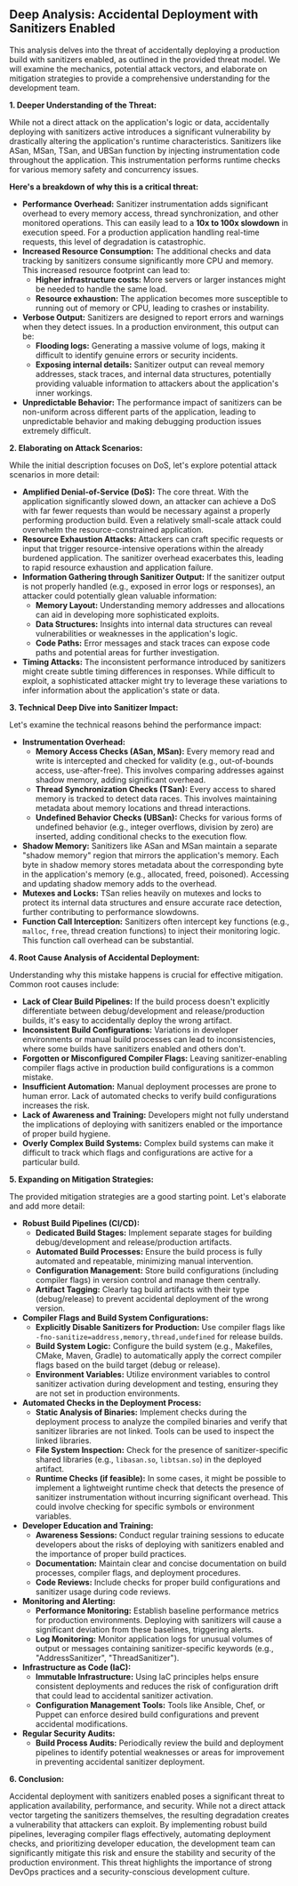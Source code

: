 ## Deep Analysis: Accidental Deployment with Sanitizers Enabled

This analysis delves into the threat of accidentally deploying a production build with sanitizers enabled, as outlined in the provided threat model. We will examine the mechanics, potential attack vectors, and elaborate on mitigation strategies to provide a comprehensive understanding for the development team.

**1. Deeper Understanding of the Threat:**

While not a direct attack on the application's logic or data, accidentally deploying with sanitizers active introduces a significant vulnerability by drastically altering the application's runtime characteristics. Sanitizers like ASan, MSan, TSan, and UBSan function by injecting instrumentation code throughout the application. This instrumentation performs runtime checks for various memory safety and concurrency issues.

**Here's a breakdown of why this is a critical threat:**

* **Performance Overhead:** Sanitizer instrumentation adds significant overhead to every memory access, thread synchronization, and other monitored operations. This can easily lead to a **10x to 100x slowdown** in execution speed. For a production application handling real-time requests, this level of degradation is catastrophic.
* **Increased Resource Consumption:** The additional checks and data tracking by sanitizers consume significantly more CPU and memory. This increased resource footprint can lead to:
    * **Higher infrastructure costs:**  More servers or larger instances might be needed to handle the same load.
    * **Resource exhaustion:**  The application becomes more susceptible to running out of memory or CPU, leading to crashes or instability.
* **Verbose Output:** Sanitizers are designed to report errors and warnings when they detect issues. In a production environment, this output can be:
    * **Flooding logs:**  Generating a massive volume of logs, making it difficult to identify genuine errors or security incidents.
    * **Exposing internal details:**  Sanitizer output can reveal memory addresses, stack traces, and internal data structures, potentially providing valuable information to attackers about the application's inner workings.
* **Unpredictable Behavior:** The performance impact of sanitizers can be non-uniform across different parts of the application, leading to unpredictable behavior and making debugging production issues extremely difficult.

**2. Elaborating on Attack Scenarios:**

While the initial description focuses on DoS, let's explore potential attack scenarios in more detail:

* **Amplified Denial-of-Service (DoS):**  The core threat. With the application significantly slowed down, an attacker can achieve a DoS with far fewer requests than would be necessary against a properly performing production build. Even a relatively small-scale attack could overwhelm the resource-constrained application.
* **Resource Exhaustion Attacks:** Attackers can craft specific requests or input that trigger resource-intensive operations within the already burdened application. The sanitizer overhead exacerbates this, leading to rapid resource exhaustion and application failure.
* **Information Gathering through Sanitizer Output:** If the sanitizer output is not properly handled (e.g., exposed in error logs or responses), an attacker could potentially glean valuable information:
    * **Memory Layout:** Understanding memory addresses and allocations can aid in developing more sophisticated exploits.
    * **Data Structures:** Insights into internal data structures can reveal vulnerabilities or weaknesses in the application's logic.
    * **Code Paths:**  Error messages and stack traces can expose code paths and potential areas for further investigation.
* **Timing Attacks:** The inconsistent performance introduced by sanitizers might create subtle timing differences in responses. While difficult to exploit, a sophisticated attacker might try to leverage these variations to infer information about the application's state or data.

**3. Technical Deep Dive into Sanitizer Impact:**

Let's examine the technical reasons behind the performance impact:

* **Instrumentation Overhead:**
    * **Memory Access Checks (ASan, MSan):**  Every memory read and write is intercepted and checked for validity (e.g., out-of-bounds access, use-after-free). This involves comparing addresses against shadow memory, adding significant overhead.
    * **Thread Synchronization Checks (TSan):**  Every access to shared memory is tracked to detect data races. This involves maintaining metadata about memory locations and thread interactions.
    * **Undefined Behavior Checks (UBSan):**  Checks for various forms of undefined behavior (e.g., integer overflows, division by zero) are inserted, adding conditional checks to the execution flow.
* **Shadow Memory:** Sanitizers like ASan and MSan maintain a separate "shadow memory" region that mirrors the application's memory. Each byte in shadow memory stores metadata about the corresponding byte in the application's memory (e.g., allocated, freed, poisoned). Accessing and updating shadow memory adds to the overhead.
* **Mutexes and Locks:** TSan relies heavily on mutexes and locks to protect its internal data structures and ensure accurate race detection, further contributing to performance slowdowns.
* **Function Call Interception:** Sanitizers often intercept key functions (e.g., `malloc`, `free`, thread creation functions) to inject their monitoring logic. This function call overhead can be substantial.

**4. Root Cause Analysis of Accidental Deployment:**

Understanding why this mistake happens is crucial for effective mitigation. Common root causes include:

* **Lack of Clear Build Pipelines:**  If the build process doesn't explicitly differentiate between debug/development and release/production builds, it's easy to accidentally deploy the wrong artifact.
* **Inconsistent Build Configurations:**  Variations in developer environments or manual build processes can lead to inconsistencies, where some builds have sanitizers enabled and others don't.
* **Forgotten or Misconfigured Compiler Flags:**  Leaving sanitizer-enabling compiler flags active in production build configurations is a common mistake.
* **Insufficient Automation:**  Manual deployment processes are prone to human error. Lack of automated checks to verify build configurations increases the risk.
* **Lack of Awareness and Training:** Developers might not fully understand the implications of deploying with sanitizers enabled or the importance of proper build hygiene.
* **Overly Complex Build Systems:**  Complex build systems can make it difficult to track which flags and configurations are active for a particular build.

**5. Expanding on Mitigation Strategies:**

The provided mitigation strategies are a good starting point. Let's elaborate and add more detail:

* **Robust Build Pipelines (CI/CD):**
    * **Dedicated Build Stages:**  Implement separate stages for building debug/development and release/production artifacts.
    * **Automated Build Processes:**  Ensure the build process is fully automated and repeatable, minimizing manual intervention.
    * **Configuration Management:**  Store build configurations (including compiler flags) in version control and manage them centrally.
    * **Artifact Tagging:**  Clearly tag build artifacts with their type (debug/release) to prevent accidental deployment of the wrong version.
* **Compiler Flags and Build System Configurations:**
    * **Explicitly Disable Sanitizers for Production:**  Use compiler flags like `-fno-sanitize=address,memory,thread,undefined` for release builds.
    * **Build System Logic:**  Configure the build system (e.g., Makefiles, CMake, Maven, Gradle) to automatically apply the correct compiler flags based on the build target (debug or release).
    * **Environment Variables:**  Utilize environment variables to control sanitizer activation during development and testing, ensuring they are not set in production environments.
* **Automated Checks in the Deployment Process:**
    * **Static Analysis of Binaries:**  Implement checks during the deployment process to analyze the compiled binaries and verify that sanitizer libraries are not linked. Tools can be used to inspect the linked libraries.
    * **File System Inspection:**  Check for the presence of sanitizer-specific shared libraries (e.g., `libasan.so`, `libtsan.so`) in the deployed artifact.
    * **Runtime Checks (if feasible):**  In some cases, it might be possible to implement a lightweight runtime check that detects the presence of sanitizer instrumentation without incurring significant overhead. This could involve checking for specific symbols or environment variables.
* **Developer Education and Training:**
    * **Awareness Sessions:**  Conduct regular training sessions to educate developers about the risks of deploying with sanitizers enabled and the importance of proper build practices.
    * **Documentation:**  Maintain clear and concise documentation on build processes, compiler flags, and deployment procedures.
    * **Code Reviews:**  Include checks for proper build configurations and sanitizer usage during code reviews.
* **Monitoring and Alerting:**
    * **Performance Monitoring:**  Establish baseline performance metrics for production environments. Deploying with sanitizers will cause a significant deviation from these baselines, triggering alerts.
    * **Log Monitoring:**  Monitor application logs for unusual volumes of output or messages containing sanitizer-specific keywords (e.g., "AddressSanitizer", "ThreadSanitizer").
* **Infrastructure as Code (IaC):**
    * **Immutable Infrastructure:**  Using IaC principles helps ensure consistent deployments and reduces the risk of configuration drift that could lead to accidental sanitizer activation.
    * **Configuration Management Tools:**  Tools like Ansible, Chef, or Puppet can enforce desired build configurations and prevent accidental modifications.
* **Regular Security Audits:**
    * **Build Process Audits:**  Periodically review the build and deployment pipelines to identify potential weaknesses or areas for improvement in preventing accidental sanitizer deployment.

**6. Conclusion:**

Accidental deployment with sanitizers enabled poses a significant threat to application availability, performance, and security. While not a direct attack vector targeting the sanitizers themselves, the resulting degradation creates a vulnerability that attackers can exploit. By implementing robust build pipelines, leveraging compiler flags effectively, automating deployment checks, and prioritizing developer education, the development team can significantly mitigate this risk and ensure the stability and security of the production environment. This threat highlights the importance of strong DevOps practices and a security-conscious development culture.
